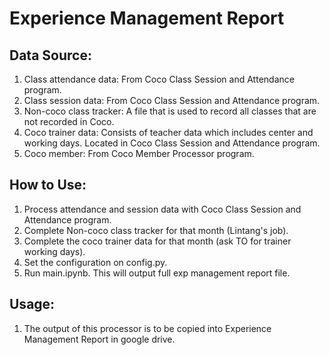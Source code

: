 # Experience Management Report

## Data Source:

1. Class attendance data: From Coco Class Session and Attendance program.
2. Class session data: From Coco Class Session and Attendance program.
3. Non-coco class tracker: A file that is used to record all classes that are not recorded in Coco. 
4. Coco trainer data: Consists of teacher data which includes center and working days. Located in Coco Class Session and Attendance program.
5. Coco member: From Coco Member Processor program.

## How to Use:

1. Process attendance and session data with Coco Class Session and Attendance program.
2. Complete Non-coco class tracker for that month (Lintang's job).
3. Complete the coco trainer data for that month (ask TO for trainer working days).
4. Set the configuration on config.py.
5. Run main.ipynb. This will output full exp management report file.

## Usage:

1. The output of this processor is to be copied into Experience Management Report in google drive.
